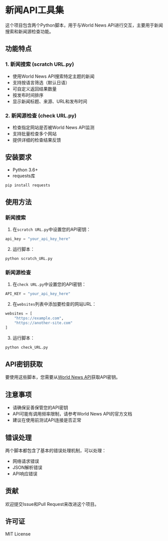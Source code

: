 # 新闻API工具集

这个项目包含两个Python脚本，用于与World News API进行交互，主要用于新闻搜索和新闻源检查功能。

## 功能特点

### 1. 新闻搜索 (scratch URL.py)
- 使用World News API搜索特定主题的新闻
- 支持按语言筛选（默认日语）
- 可自定义返回结果数量
- 按发布时间排序
- 显示新闻标题、来源、URL和发布时间

### 2. 新闻源检查 (check URL.py)
- 检查指定网站是否被World News API监测
- 支持批量检查多个网站
- 提供详细的检查结果反馈

## 安装要求

- Python 3.6+
- requests库

```bash
pip install requests
```

## 使用方法

### 新闻搜索
1. 在`scratch URL.py`中设置您的API密钥：
```python
api_key = "your_api_key_here"
```

2. 运行脚本：
```bash
python scratch_URL.py
```

### 新闻源检查
1. 在`check URL.py`中设置您的API密钥：
```python
API_KEY = "your_api_key_here"
```

2. 在`websites`列表中添加要检查的网站URL：
```python
websites = [
    "https://example.com",
    "https://another-site.com"
]
```

3. 运行脚本：
```bash
python check_URL.py
```

## API密钥获取

要使用这些脚本，您需要从[World News API](https://worldnewsapi.com/)获取API密钥。

## 注意事项

- 请确保妥善保管您的API密钥
- API可能有调用频率限制，请参考World News API的官方文档
- 建议在使用前测试API连接是否正常

## 错误处理

两个脚本都包含了基本的错误处理机制，可以处理：
- 网络请求错误
- JSON解析错误
- API响应错误

## 贡献

欢迎提交Issue和Pull Request来改进这个项目。

## 许可证

MIT License 
